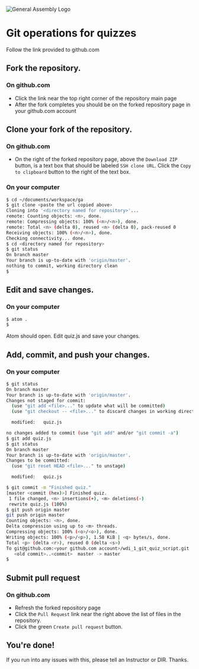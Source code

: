 ![General Assembly Logo](http://i.imgur.com/ke8USTq.png)

# Git operations for quizzes

Follow the link provided to github.com

## Fork the repository.

### On github.com

- Click the link near the top right corner of the repository main page
- After the fork completes you should be on the forked repository page in your github.com account

## Clone your fork of the repository.

### On github.com

- On the right of the forked repository page, above the `Download ZIP` button, is a text box that should be labeled `SSH clone URL`. Click the `Copy to clipboard` button to the right of the text box.

### On your computer

```bash
$ cd ~/documents/workspace/ga
$ git clone <paste the url copied above>
Cloning into '<directory named for repository>'...
remote: Counting objects: <n>, done.
remote: Compressing objects: 100% (<n>/<n>), done.
remote: Total <n> (delta 0), reused <n> (delta 0), pack-reused 0
Receiving objects: 100% (<n>/<n>), done.
Checking connectivity... done.
$ cd <directory named for repository>
$ git status
On branch master
Your branch is up-to-date with 'origin/master'.
nothing to commit, working directory clean
$
```

## Edit and save changes.

### On your computer

```bash
$ atom .
$
```

Atom should open.  Edit quiz.js and save your changes.

## Add, commit, and push your changes.

### On your computer

```bash
$ git status
On branch master
Your branch is up-to-date with 'origin/master'.
Changes not staged for commit:
  (use "git add <file>..." to update what will be committed)
  (use "git checkout -- <file>..." to discard changes in working directory)

  modified:   quiz.js

no changes added to commit (use "git add" and/or "git commit -a")
$ git add quiz.js
$ git status
On branch master
Your branch is up-to-date with 'origin/master'.
Changes to be committed:
  (use "git reset HEAD <file>..." to unstage)

  modified:   quiz.js

$ git commit -m "Finished quiz."
[master <commit (hex)>] Finished quiz.
 1 file changed, <n> insertions(+), <m> deletions(-)
 rewrite quiz.js (100%)
$ git push origin master
git push origin master
Counting objects: <n>, done.
Delta compression using up to <m> threads.
Compressing objects: 100% (<o>/<o>), done.
Writing objects: 100% (<p>/<p>), 1.58 KiB | <q> bytes/s, done.
Total <p> (delta <r>), reused 0 (delta <s>)
To git@github.com:<your github.com account>/wdi_1_git_quiz_script.git
   <old commit>..<commit>  master -> master
$
```

## Submit pull request

### On github.com

- Refresh the forked repository page
- Click the `Pull Request` link near the right above the list of files in the repository.
- Click the green `Create pull request` button.


## You're done!

If you run into any issues with this, please tell an Instructor or DIR.  Thanks.


